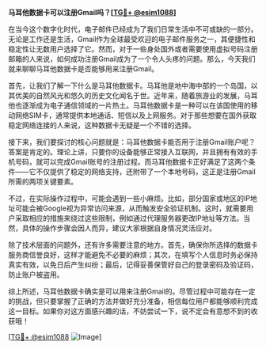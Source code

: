 **马耳他数据卡可以注册Gmail吗？[[TG💪+ @esim1088](https://t.me/s/esim1088)]**

在当今这个数字化时代，电子邮件已经成为了我们日常生活中不可或缺的一部分。无论是工作还是生活，Gmail作为全球最受欢迎的电子邮件服务之一，其便捷性和稳定性让无数用户选择了它。然而，对于一些身处国外或者需要使用虚拟号码注册邮箱的人来说，如何成功注册Gmail成为了一个令人头疼的问题。那么，今天我们就来聊聊马耳他数据卡是否能够用来注册Gmail。

首先，让我们了解一下什么是马耳他数据卡。马耳他是地中海中部的一个岛国，以其优美的自然风光和悠久的历史文化闻名于世。近年来，随着旅游业的发展，马耳他也逐渐成为电子通信领域的一片热土。马耳他数据卡是一种可以在该国使用的移动网络SIM卡，通常提供本地通话、短信以及上网服务。对于那些想要在国外获取稳定网络连接的人来说，这种数据卡无疑是一个不错的选择。

接下来，我们要探讨的核心问题就是：马耳他数据卡能否用于注册Gmail账户呢？答案是肯定的。理论上讲，只要你的设备能够正常接入互联网，并且拥有有效的手机号码，就可以完成Gmail账号的注册过程。而马耳他数据卡正好满足了这两个条件——它不仅提供了稳定的网络支持，还附带了一个本地号码，这正是注册Gmail所需的两项关键要素。

不过，在实际操作过程中，可能会遇到一些小麻烦。比如，部分国家或地区的IP地址可能会被Google视为异常访问来源，从而触发安全验证机制。这时，就需要用户采取相应的措施来绕过这些限制，例如通过代理服务器更改IP地址等方法。当然，具体的操作步骤会因人而异，建议大家根据自身情况灵活应对。

除了技术层面的问题外，还有许多需要注意的地方。首先，确保你所选择的数据卡服务商信誉良好，这样才能避免不必要的麻烦；其次，在填写个人信息时务必保持真实有效，以免日后产生纠纷；最后，记得妥善保管好自己的登录密码及验证码，防止账户被盗用。

综上所述，马耳他数据卡确实是可以用来注册Gmail的。尽管过程中可能存在一定的挑战，但只要掌握了正确的方法并做好充分准备，相信每位用户都能够顺利完成这一目标。如果你对这方面感兴趣的话，不妨尝试一下，说不定会有意想不到的收获哦！

[[TG💪+ @esim1088](https://t.me/s/esim1088) ![Image](https://i.postimg.cc/4NQfJmqS/Snipaste-2025-05-13-00-14-12.png)]